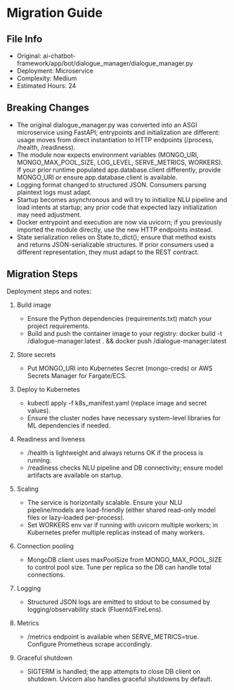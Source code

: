 # Migration Guide

## File Info
- Original: ai-chatbot-framework/app/bot/dialogue_manager/dialogue_manager.py
- Deployment: Microservice
- Complexity: Medium
- Estimated Hours: 24

## Breaking Changes
- The original dialogue_manager.py was converted into an ASGI microservice using FastAPI; entrypoints and initialization are different: usage moves from direct instantiation to HTTP endpoints (/process, /health, /readiness).
- The module now expects environment variables (MONGO_URI, MONGO_MAX_POOL_SIZE, LOG_LEVEL, SERVE_METRICS, WORKERS). If your prior runtime populated app.database.client differently, provide MONGO_URI or ensure app.database.client is available.
- Logging format changed to structured JSON. Consumers parsing plaintext logs must adapt.
- Startup becomes asynchronous and will try to initialize NLU pipeline and load intents at startup; any prior code that expected lazy initialization may need adjustment.
- Docker entrypoint and execution are now via uvicorn; if you previously imported the module directly, use the new HTTP endpoints instead.
- State serialization relies on State.to_dict(); ensure that method exists and returns JSON-serializable structures. If prior consumers used a different representation, they must adapt to the REST contract.

## Migration Steps
Deployment steps and notes:

1. Build image
   - Ensure the Python dependencies (requirements.txt) match your project requirements.
   - Build and push the container image to your registry: docker build -t <registry>/dialogue-manager:latest . && docker push <registry>/dialogue-manager:latest

2. Store secrets
   - Put MONGO_URI into Kubernetes Secret (mongo-creds) or AWS Secrets Manager for Fargate/ECS.

3. Deploy to Kubernetes
   - kubectl apply -f k8s_manifest.yaml (replace image and secret values).
   - Ensure the cluster nodes have necessary system-level libraries for ML dependencies if needed.

4. Readiness and liveness
   - /health is lightweight and always returns OK if the process is running.
   - /readiness checks NLU pipeline and DB connectivity; ensure model artifacts are available on startup.

5. Scaling
   - The service is horizontally scalable. Ensure your NLU pipeline/models are load-friendly (either shared read-only model files or lazy-loaded per-process).
   - Set WORKERS env var if running with uvicorn multiple workers; in Kubernetes prefer multiple replicas instead of many workers.

6. Connection pooling
   - MongoDB client uses maxPoolSize from MONGO_MAX_POOL_SIZE to control pool size. Tune per replica so the DB can handle total connections.

7. Logging
   - Structured JSON logs are emitted to stdout to be consumed by logging/observability stack (Fluentd/FireLens).

8. Metrics
   - /metrics endpoint is available when SERVE_METRICS=true. Configure Prometheus scrape accordingly.

9. Graceful shutdown
   - SIGTERM is handled; the app attempts to close DB client on shutdown. Uvicorn also handles graceful shutdowns by default.

